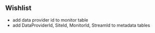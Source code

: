 ## Wishlist
- add data provider id to monitor table
- add DataProviderId, SiteId, MonitorId, StreamId to metadata tables 
